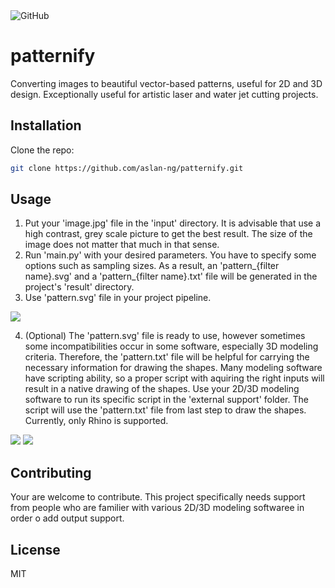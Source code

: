 <img alt="GitHub" src="https://img.shields.io/github/license/aslan-ng/patternify">

# patternify
Converting images to beautiful vector-based patterns, useful for 2D and 3D design.
Exceptionally useful for artistic laser and water jet cutting projects.

## Installation
Clone the repo:
```bash
git clone https://github.com/aslan-ng/patternify.git
```

## Usage
1. Put your 'image.jpg' file in the 'input' directory. It is advisable that use a high contrast, grey scale picture to get the best result. The size of the image does not matter that much in that sense.
2. Run 'main.py' with your desired parameters. You have to specify some options such as sampling sizes.
As a result, an 'pattern_{filter name}.svg' and a 'pattern_{filter name}.txt' file will be generated in the project's 'result' directory.
3. Use 'pattern.svg' file in your project pipeline.

[![](http://img.youtube.com/vi/HPAiPIlRlDo/0.jpg)](http://www.youtube.com/watch?v=HPAiPIlRlDo "")

4. (Optional) The 'pattern.svg' file is ready to use, however sometimes some incompatibilities occur in some software, especially 3D modeling criteria. Therefore, the 'pattern.txt' file will be helpful for carrying the necessary information for drawing the shapes. Many modeling software have scripting ability, so a proper script with aquiring the right inputs will result in a native drawing of the shapes. Use your 2D/3D modeling software to run its specific script in the 'external support' folder. The script will use the 'pattern.txt' file from last step to draw the shapes. Currently, only Rhino is supported.

[![](http://img.youtube.com/vi/dnaBi93wFEE/0.jpg)](http://www.youtube.com/watch?v=dnaBi93wFEE "")
[![](http://img.youtube.com/vi/KmHAYLCKyE4/0.jpg)](http://www.youtube.com/watch?v=KmHAYLCKyE4 "")

## Contributing
Your are welcome to contribute. This project specifically needs support from people who are familier with various 2D/3D modeling softwaree in order o add output support.

## License
MIT
